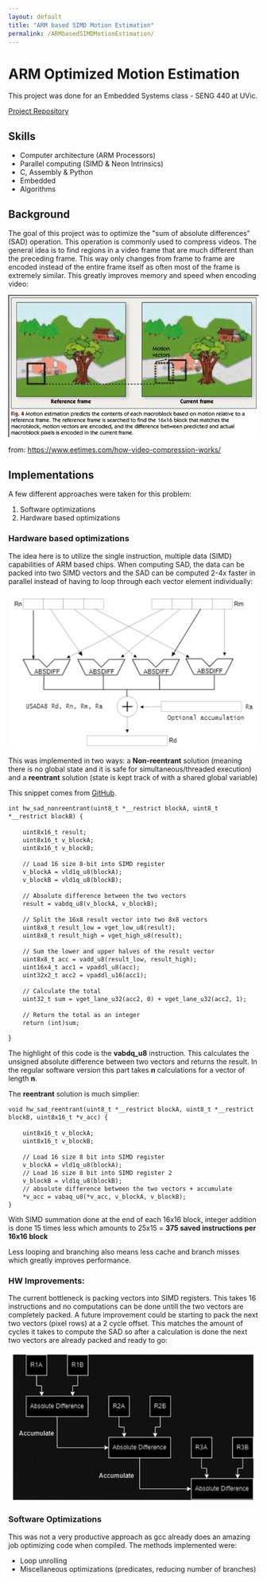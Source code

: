 ```yaml
---
layout: default
title: "ARM based SIMD Motion Estimation"
permalink: /ARMbasedSIMDMotionEstimation/
---
```


# ARM Optimized Motion Estimation 

This project was done for an Embedded Systems class - SENG 440 at UVic. 

[Project Repository](https://github.com/aidanmacnichol/SENG440-Motion-Estimation)

## Skills 

- Computer architecture (ARM Processors) 
- Parallel computing (SIMD & Neon Intrinsics)
- C, Assembly & Python 
- Embedded
- Algorithms


## Background
The goal of this project was to optimize the "sum of absolute differences" (SAD) operation. This operation is commonly used to compress videos. The general idea is to find regions in a video frame that are much different than the preceding frame. This way only changes from frame to frame are encoded instead of the entire frame itself as often most of the frame is extremely similar. This greatly improves memory and speed when encoding video:

![motion estimation](/assets/images/motion-estimation.png)

from: https://www.eetimes.com/how-video-compression-works/

## Implementations 
A few different approaches were taken for this problem: 

1. Software optimizations
2. Hardware based optimizations

### Hardware based optimizations 
The idea here is to utilize the single instruction, multiple data (SIMD) capabilities of ARM based chips. When computing SAD, the data can be packed into two SIMD vectors and the SAD can be computed 2-4x faster in parallel instead of having to loop through each vector element individually: 

![ARM SIMD](/assets/images/hw_sad.png)

This was implemented in two ways: a **Non-reentrant** solution (meaning there is no global state and it is safe for simultaneous/threaded execution) and a **reentrant** solution (state is kept track of with a shared global variable) 

This snippet comes from [GitHub](https://github.com/aidanmacnichol/SENG440-Motion-Estimation).



    int hw_sad_nonreentrant(uint8_t *__restrict blockA, uint8_t *__restrict blockB) {
    
        uint8x16_t result; 
        uint8x16_t v_blockA; 
        uint8x16_t v_blockB; 

        // Load 16 size 8-bit into SIMD register
        v_blockA = vld1q_u8(blockA);
        v_blockB = vld1q_u8(blockB); 

        // Absolute difference between the two vectors
        result = vabdq_u8(v_blockA, v_blockB); 

        // Split the 16x8 result vector into two 8x8 vectors
        uint8x8_t result_low = vget_low_u8(result);
        uint8x8_t result_high = vget_high_u8(result);

        // Sum the lower and upper halves of the result vector
        uint8x8_t acc = vadd_u8(result_low, result_high);
        uint16x4_t acc1 = vpaddl_u8(acc);
        uint32x2_t acc2 = vpaddl_u16(acc1);

        // Calculate the total
        uint32_t sum = vget_lane_u32(acc2, 0) + vget_lane_u32(acc2, 1);

        // Return the total as an integer
        return (int)sum;
}


The highlight of this code is the **vabdq_u8** instruction. This calculates the unsigned absolute difference between two vectors and returns the result. In the regular software version this part takes **n** calculations for a vector of length **n**. 

The **reentrant** solution is much simplier: 

    void hw_sad_reentrant(uint8_t *__restrict blockA, uint8_t *__restrict blockB, uint8x16_t *v_acc) {

        uint8x16_t v_blockA; 
        uint8x16_t v_blockB; 

        // Load 16 size 8 bit into SIMD register
        v_blockA = vld1q_u8(blockA);
        // Load 16 size 8 bit into SIMD register 2
        v_blockB = vld1q_u8(blockB); 
        // absolute difference between the two vectors + accumulate
        *v_acc = vabaq_u8(*v_acc, v_blockA, v_blockB);
    }

With SIMD summation done at the end of each 16x16 block, integer addition is done 15 times less which amounts to 25x15 = **375 saved instructions per 16x16 block**

Less looping and branching also means less cache and branch misses which greatly improves performance. 

### HW Improvements: 
The current bottleneck is packing vectors into SIMD registers. This takes 16 instructions and no computations can be done untill the two vectors are completely packed. A future improvement could be starting to pack the next two vectors (pixel rows) at a 2 cycle offset. This matches the amount of cycles it takes to compute the SAD so after a calculation is done the next two vectors are already packed and ready to go: 

![SIMD improvementA](\assets\images\simd-improvment.png)

### Software Optimizations
This was not a very productive approach as gcc already does an amazing job optimizing code when compiled. The methods implemented were: 
- Loop unrolling
- Miscellaneous optimizations (predicates, reducing number of branches)


